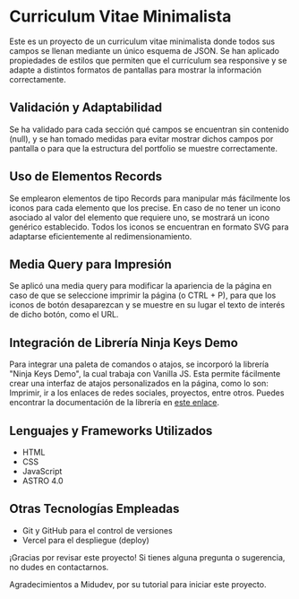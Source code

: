 # Curriculum Vitae Minimalista

Este es un proyecto de un curriculum vitae minimalista donde todos sus campos se llenan mediante un único esquema de JSON. Se han aplicado propiedades de estilos que permiten que el currículum sea responsive y se adapte a distintos formatos de pantallas para mostrar la información correctamente.

## Validación y Adaptabilidad

Se ha validado para cada sección qué campos se encuentran sin contenido (null), y se han tomado medidas para evitar mostrar dichos campos por pantalla o para que la estructura del portfolio se muestre correctamente.

## Uso de Elementos Records

Se emplearon elementos de tipo Records para manipular más fácilmente los iconos para cada elemento que los precise. En caso de no tener un icono asociado al valor del elemento que requiere uno, se mostrará un icono genérico establecido. Todos los iconos se encuentran en formato SVG para adaptarse eficientemente al redimensionamiento.

## Media Query para Impresión

Se aplicó una media query para modificar la apariencia de la página en caso de que se seleccione imprimir la página (o CTRL + P), para que los iconos de botón desaparezcan y se muestre en su lugar el texto de interés de dicho botón, como el URL.

## Integración de Librería Ninja Keys Demo

Para integrar una paleta de comandos o atajos, se incorporó la librería "Ninja Keys Demo", la cual trabaja con Vanilla JS. Esta permite fácilmente crear una interfaz de atajos personalizados en la página, como lo son: Imprimir, ir a los enlaces de redes sociales, proyectos, entre otros. Puedes encontrar la documentación de la librería en [este enlace](https://github.com/ssleptsov/ninja-keys).

## Lenguajes y Frameworks Utilizados

- HTML
- CSS
- JavaScript
- ASTRO 4.0

## Otras Tecnologías Empleadas

- Git y GitHub para el control de versiones
- Vercel para el despliegue (deploy)

¡Gracias por revisar este proyecto! Si tienes alguna pregunta o sugerencia, no dudes en contactarnos.

Agradecimientos a Midudev, por su tutorial para iniciar este proyecto.
